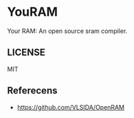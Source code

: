 # YouRAM

Your RAM: An open source sram compiler.


## LICENSE

MIT

## Referecens

- https://github.com/VLSIDA/OpenRAM